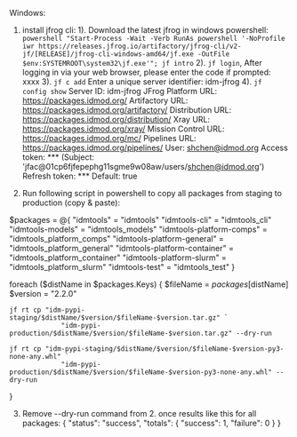 Windows:
1. install jfrog cli:
    1). Download the latest jfrog in windows powershell:
    `powershell "Start-Process -Wait -Verb RunAs powershell '-NoProfile iwr https://releases.jfrog.io/artifactory/jfrog-cli/v2-jf/[RELEASE]/jfrog-cli-windows-amd64/jf.exe -OutFile $env:SYSTEMROOT\system32\jf.exe'"; jf intro`
    2). `jf login`, After logging in via your web browser, please enter the code if prompted: xxxx
    3). `jf c add`
        Enter a unique server identifier: idm-jfrog
    4). `jf config show`
        Server ID:                      idm-jfrog
        JFrog Platform URL:             https://packages.idmod.org/
        Artifactory URL:                https://packages.idmod.org/artifactory/
        Distribution URL:               https://packages.idmod.org/distribution/
        Xray URL:                       https://packages.idmod.org/xray/
        Mission Control URL:            https://packages.idmod.org/mc/
        Pipelines URL:                  https://packages.idmod.org/pipelines/
        User:                           shchen@idmod.org
        Access token:                   *** (Subject: 'jfac@01cp6fjfepephg11sgme9w08aw/users/shchen@idmod.org')
        Refresh token:                  ***
        Default:                        true

2. Run following script in powershell to copy all packages from staging to production (copy & paste):

$packages = @{
    "idmtools"               = "idmtools"
    "idmtools-cli"           = "idmtools_cli"
    "idmtools-models"        = "idmtools_models"
    "idmtools-platform-comps" = "idmtools_platform_comps"
	"idmtools-platform-general"               = "idmtools_platform_general"
    "idmtools-platform-container"           = "idmtools_platform_container"
    "idmtools-platform-slurm"        = "idmtools_platform_slurm"
    "idmtools-test" = "idmtools_test"
}

foreach ($distName in $packages.Keys) {
    $fileName = $packages[$distName]
    $version = "2.2.0"

    jf rt cp "idm-pypi-staging/$distName/$version/$fileName-$version.tar.gz" `
                 "idm-pypi-production/$distName/$version/$fileName-$version.tar.gz" --dry-run

    jf rt cp "idm-pypi-staging/$distName/$version/$fileName-$version-py3-none-any.whl" `
                 "idm-pypi-production/$distName/$version/$fileName-$version-py3-none-any.whl" --dry-run
}

3. Remove --dry-run command from 2. once results like this for all packages:
{
  "status": "success",
  "totals": {
    "success": 1,
    "failure": 0
  }
}